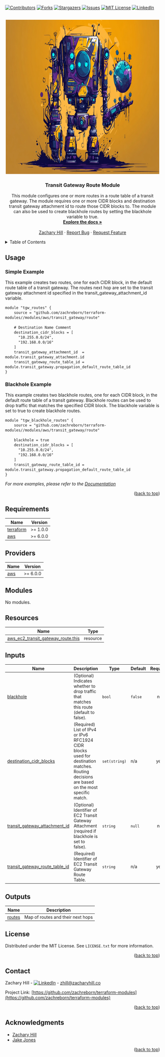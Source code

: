 <!-- Blank module readme template: Do a search and replace with your text editor for the following: `module_name`, `module_description` -->
<!-- Improved compatibility of back to top link: See: https://github.com/othneildrew/Best-README-Template/pull/73 -->

<a name="readme-top"></a>

<!-- PROJECT SHIELDS -->
<!--
*** I'm using markdown "reference style" links for readability.
*** Reference links are enclosed in brackets [ ] instead of parentheses ( ).
*** See the bottom of this document for the declaration of the reference variables
*** for contributors-url, forks-url, etc. This is an optional, concise syntax you may use.
*** https://www.markdownguide.org/basic-syntax/#reference-style-links
-->

[![Contributors][contributors-shield]][contributors-url]
[![Forks][forks-shield]][forks-url]
[![Stargazers][stars-shield]][stars-url]
[![Issues][issues-shield]][issues-url]
[![MIT License][license-shield]][license-url]
[![LinkedIn][linkedin-shield]][linkedin-url]

<!-- PROJECT LOGO -->
<br />
<div align="center">
  <a href="https://github.com/zachreborn/terraform-modules">
    <img src="/images/terraform_modules_logo.webp" alt="Logo" width="500" height="500">
  </a>

<h3 align="center">Transit Gateway Route Module</h3>
  <p align="center">
    This module configures one or more routes in a route table of a transit gateway. The module requires one or more CIDR blocks and destination transit gateway attachment id to route those CIDR blocks to. The module can also be used to create blackhole routes by setting the blackhole variable to true.
    <br />
    <a href="https://github.com/zachreborn/terraform-modules"><strong>Explore the docs »</strong></a>
    <br />
    <br />
    <a href="https://zacharyhill.co">Zachary Hill</a>
    ·
    <a href="https://github.com/zachreborn/terraform-modules/issues">Report Bug</a>
    ·
    <a href="https://github.com/zachreborn/terraform-modules/issues">Request Feature</a>
  </p>
</div>

<!-- TABLE OF CONTENTS -->
<details>
  <summary>Table of Contents</summary>
  <ol>
    <li><a href="#usage">Usage</a></li>
    <li><a href="#requirements">Requirements</a></li>
    <li><a href="#providers">Providers</a></li>
    <li><a href="#modules">Modules</a></li>
    <li><a href="#Resources">Resources</a></li>
    <li><a href="#inputs">Inputs</a></li>
    <li><a href="#outputs">Outputs</a></li>
    <li><a href="#license">License</a></li>
    <li><a href="#contact">Contact</a></li>
    <li><a href="#acknowledgments">Acknowledgments</a></li>
  </ol>
</details>

<!-- USAGE EXAMPLES -->

## Usage

### Simple Example

This example creates two routes, one for each CIDR block, in the default route table of a transit gateway. The routes next hop are set to the transit gateway attachment id specified in the transit_gateway_attachment_id variable.

```
module "tgw_routes" {
    source = "github.com/zachreborn/terraform-modules//modules/aws/transit_gateway/route"

    # Destination Name Comment
    destination_cidr_blocks = [
      "10.255.0.0/24",
      "192.168.0.0/16"
    ]
    transit_gateway_attachment_id  = module.transit_gateway_attachment.id
    transit_gateway_route_table_id = module.transit_gateway.propagation_default_route_table_id
}
```

### Blackhole Example

This example creates two blackhole routes, one for each CIDR block, in the default route table of a transit gateway. Blackhole routes can be used to drop traffic that matches the specified CIDR block. The blackhole variable is set to true to create blackhole routes.

```
module "tgw_blackhole_routes" {
    source = "github.com/zachreborn/terraform-modules//modules/aws/transit_gateway/route"

    blackhole = true
    destination_cidr_blocks = [
      "10.255.0.0/24",
      "192.168.0.0/16"
    ]
    transit_gateway_route_table_id = module.transit_gateway.propagation_default_route_table_id
}
```

_For more examples, please refer to the [Documentation](https://github.com/zachreborn/terraform-modules)_

<p align="right">(<a href="#readme-top">back to top</a>)</p>

<!-- terraform-docs output will be input automatically below-->
<!-- terraform-docs markdown table --output-file README.md --output-mode inject .-->
<!-- BEGIN_TF_DOCS -->

## Requirements

| Name                                                                     | Version  |
| ------------------------------------------------------------------------ | -------- |
| <a name="requirement_terraform"></a> [terraform](#requirement_terraform) | >= 1.0.0 |
| <a name="requirement_aws"></a> [aws](#requirement_aws)                   | >= 6.0.0 |

## Providers

| Name                                             | Version  |
| ------------------------------------------------ | -------- |
| <a name="provider_aws"></a> [aws](#provider_aws) | >= 6.0.0 |

## Modules

No modules.

## Resources

| Name                                                                                                                                        | Type     |
| ------------------------------------------------------------------------------------------------------------------------------------------- | -------- |
| [aws_ec2_transit_gateway_route.this](https://registry.terraform.io/providers/hashicorp/aws/latest/docs/resources/ec2_transit_gateway_route) | resource |

## Inputs

| Name                                                                                                                        | Description                                                                                                                               | Type          | Default | Required |
| --------------------------------------------------------------------------------------------------------------------------- | ----------------------------------------------------------------------------------------------------------------------------------------- | ------------- | ------- | :------: |
| <a name="input_blackhole"></a> [blackhole](#input_blackhole)                                                                | (Optional) Indicates whether to drop traffic that matches this route (default to false).                                                  | `bool`        | `false` |    no    |
| <a name="input_destination_cidr_blocks"></a> [destination_cidr_blocks](#input_destination_cidr_blocks)                      | (Required) List of IPv4 or IPv6 RFC1924 CIDR blocks used for destination matches. Routing decisions are based on the most specific match. | `set(string)` | n/a     |   yes    |
| <a name="input_transit_gateway_attachment_id"></a> [transit_gateway_attachment_id](#input_transit_gateway_attachment_id)    | (Optional) Identifier of EC2 Transit Gateway Attachment (required if blackhole is set to false).                                          | `string`      | `null`  |    no    |
| <a name="input_transit_gateway_route_table_id"></a> [transit_gateway_route_table_id](#input_transit_gateway_route_table_id) | (Required) Identifier of EC2 Transit Gateway Route Table.                                                                                 | `string`      | n/a     |   yes    |

## Outputs

| Name                                                  | Description                       |
| ----------------------------------------------------- | --------------------------------- |
| <a name="output_routes"></a> [routes](#output_routes) | Map of routes and their next hops |

<!-- END_TF_DOCS -->

<!-- LICENSE -->

## License

Distributed under the MIT License. See `LICENSE.txt` for more information.

<p align="right">(<a href="#readme-top">back to top</a>)</p>

<!-- CONTACT -->

## Contact

Zachary Hill - [![LinkedIn][linkedin-shield]][linkedin-url] - zhill@zacharyhill.co

Project Link: [https://github.com/zachreborn/terraform-modules](https://github.com/zachreborn/terraform-modules)

<p align="right">(<a href="#readme-top">back to top</a>)</p>

<!-- ACKNOWLEDGMENTS -->

## Acknowledgments

- [Zachary Hill](https://zacharyhill.co)
- [Jake Jones](https://github.com/jakeasarus)

<p align="right">(<a href="#readme-top">back to top</a>)</p>

<!-- MARKDOWN LINKS & IMAGES -->
<!-- https://www.markdownguide.org/basic-syntax/#reference-style-links -->

[contributors-shield]: https://img.shields.io/github/contributors/zachreborn/terraform-modules.svg?style=for-the-badge
[contributors-url]: https://github.com/zachreborn/terraform-modules/graphs/contributors
[forks-shield]: https://img.shields.io/github/forks/zachreborn/terraform-modules.svg?style=for-the-badge
[forks-url]: https://github.com/zachreborn/terraform-modules/network/members
[stars-shield]: https://img.shields.io/github/stars/zachreborn/terraform-modules.svg?style=for-the-badge
[stars-url]: https://github.com/zachreborn/terraform-modules/stargazers
[issues-shield]: https://img.shields.io/github/issues/zachreborn/terraform-modules.svg?style=for-the-badge
[issues-url]: https://github.com/zachreborn/terraform-modules/issues
[license-shield]: https://img.shields.io/github/license/zachreborn/terraform-modules.svg?style=for-the-badge
[license-url]: https://github.com/zachreborn/terraform-modules/blob/master/LICENSE.txt
[linkedin-shield]: https://img.shields.io/badge/-LinkedIn-black.svg?style=for-the-badge&logo=linkedin&colorB=555
[linkedin-url]: https://www.linkedin.com/in/zachary-hill-5524257a/
[product-screenshot]: /images/screenshot.webp
[Terraform.io]: https://img.shields.io/badge/Terraform-7B42BC?style=for-the-badge&logo=terraform
[Terraform-url]: https://terraform.io
